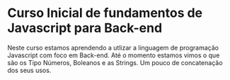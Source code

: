 # Curso Inicial de fundamentos de Javascript para Back-end 

Neste curso estamos aprendendo a utlizar a linguagem de programação Javascript com foco em Back-end.
 Até o momento estamos vimos o que são os Tipo Números, Boleanos e as Strings. Um pouco de concatenação dos seus usos.
 